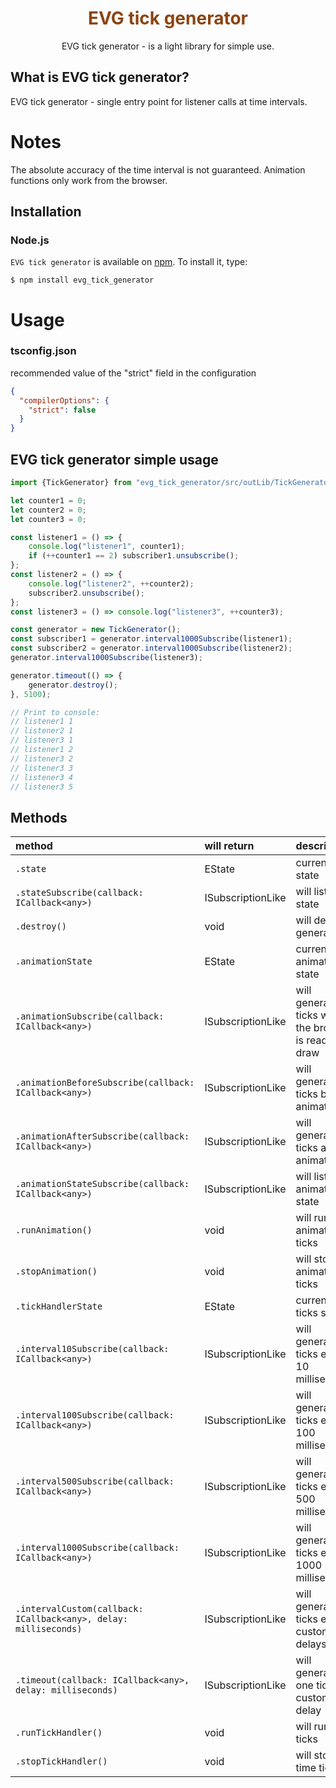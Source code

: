 <h1 align=center style="color: saddlebrown">
EVG tick generator
</h1>
<p align=center>
EVG tick generator - is a light library for simple use.
</p>

## What is EVG tick generator?

EVG tick generator - single entry point for listener calls at time intervals.

# Notes
The absolute accuracy of the time interval is not guaranteed.
Animation functions only work from the browser.

## Installation

### Node.js

`EVG tick generator` is available on [npm](http://npmjs.org). To install it, type:

    $ npm install evg_tick_generator

# Usage

### tsconfig.json

recommended value of the "strict" field in the configuration

```json
{
  "compilerOptions": {
    "strict": false
  }
}
```

## EVG tick generator simple usage

```ts
import {TickGenerator} from "evg_tick_generator/src/outLib/TickGenerator";

let counter1 = 0;
let counter2 = 0;
let counter3 = 0;

const listener1 = () => {
    console.log("listener1", counter1);
    if (++counter1 == 2) subscriber1.unsubscribe();
};
const listener2 = () => {
    console.log("listener2", ++counter2);
    subscriber2.unsubscribe();
};
const listener3 = () => console.log("listener3", ++counter3);

const generator = new TickGenerator();
const subscriber1 = generator.interval1000Subscribe(listener1);
const subscriber2 = generator.interval1000Subscribe(listener2);
generator.interval1000Subscribe(listener3);

generator.timeout(() => {
    generator.destroy();
}, 5100);

// Print to console:
// listener1 1
// listener2 1
// listener3 1
// listener1 2
// listener3 2
// listener3 3
// listener3 4
// listener3 5
```

## Methods

| method | will return | description                                           |
| :--- | :--- |:------------------------------------------------------|
| `.state` | EState | current state                                         |
| `.stateSubscribe(callback: ICallback<any>)` | ISubscriptionLike<any> | will listen state                                     |
| `.destroy()` | void | will destroy generator                                |
| `.animationState` | EState | current animation state                               |
| `.animationSubscribe(callback: ICallback<any>)` | ISubscriptionLike<any> | will generate ticks when the browser is ready to draw |
| `.animationBeforeSubscribe(callback: ICallback<any>)` | ISubscriptionLike<any> | will generate ticks before animation                  |
| `.animationAfterSubscribe(callback: ICallback<any>)` | ISubscriptionLike<any> | will generate ticks after animation                   |
| `.animationStateSubscribe(callback: ICallback<any>)` | ISubscriptionLike<any> | will listen animation state                           |
| `.runAnimation()` | void | will run animation ticks                              |
| `.stopAnimation()` | void | will stop all animation ticks                         |
| `.tickHandlerState` | EState | current time ticks state                              |
| `.interval10Subscribe(callback: ICallback<any>)` | ISubscriptionLike<any> | will generate ticks every 10 milliseconds             |
| `.interval100Subscribe(callback: ICallback<any>)` | ISubscriptionLike<any> | will generate ticks every 100 milliseconds            |
| `.interval500Subscribe(callback: ICallback<any>)` | ISubscriptionLike<any> | will generate ticks every 500 milliseconds            |
| `.interval1000Subscribe(callback: ICallback<any>)` | ISubscriptionLike<any> | will generate ticks every 1000 milliseconds           |
| `.intervalCustom(callback: ICallback<any>, delay: milliseconds)` | ISubscriptionLike<any> | will generate ticks every custom delays               |
| `.timeout(callback: ICallback<any>, delay: milliseconds)` | ISubscriptionLike<any> | will generate one tick by custom delay                |
| `.runTickHandler()` | void | will run time ticks                                   |
| `.stopTickHandler()` | void | will stop all time ticks                              |
